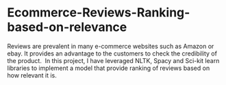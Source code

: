 # Ecommerce-Reviews-Ranking-based-on-relevance
Reviews are prevalent in many e-commerce websites such as Amazon or ebay. It provides an advantage to the customers to check the credibility of the product.  ​  In this project, I have leveraged NLTK, Spacy and Sci-kit learn libraries to implement a model that provide ranking of reviews based on how relevant it is.  ​
